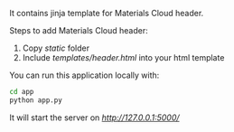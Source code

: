 It contains jinja template for Materials Cloud header.

Steps to add Materials Cloud header:

1. Copy _static_ folder
2. Include _templates/header.html_ into your html template


You can run this application locally with:
```bash
cd app
python app.py
```

It will start the server on _http://127.0.0.1:5000/_
